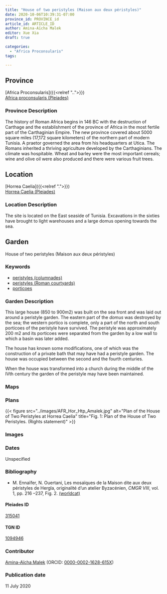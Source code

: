 ```yaml
---
title: "House of two peristyles (Maison aux deux péristyles)"
date: 2020-10-06T10:39:31-07:00
province_id: PROVINCE_id
article_id: ARTICLE_ID
author: Amina-Aïcha Malek
editor: Xue Xia
draft: true

categories:
  - "Africa Proconsularis"
tags:

---
```


## Province
[Africa Proconsularis]({{<relref "..">}}) \
[Africa proconsularis (Pleiades)](https://pleiades.stoa.org/places/991341)

### Province Description
The history of Roman Africa begins in 146 BC with the destruction of Carthage and the establishment of the province of Africa in the most fertile part of the Carthaginian Empire. The new province covered about 5000 square miles (17,172 square kilometers) of the northern part of modern Tunisia. A praetor governed the area from his headquarters at Utica. The Romans inherited a thriving agriculture developed by the Carthaginians. The climate was hospitable. Wheat and barley were the most important cereals; wine and olive oil were also produced and there were various fruit trees.

## Location

[Horrea Caelia]({{<relref ".">}}) \
[Horrea Caelia (Pleiades)](https://pleiades.stoa.org/places/315041)

### Location Description

The site is located on the East seaside of Tunisia. Excavations in the sixties have brought to light warehouses and a large domus opening towards the sea.


<!-- LEAVE THIS BLANK FOR NOW -->

<!--## Sublocation-->

<!--
[AREA WITHIN LOCATION, LIKE “PALATINE HILL”](GEOREFERENCE LINK)
A sublocation is any area larger than an individual garden, but located within a location. I would always try to include a link to a controlled vocabulary here if possible. This ID may well be different from the Garden ID, e.g., Pompeii versus a Garden in one of the houses which has its own Pleiades ID.
-->

<!--### Sublocation Description-->

<!-- DESCRIPTION -->

## Garden
House of two peristyles (Maison aux deux péristyles)

### Keywords
- [peristyles (columnades)](http://vocab.getty.edu/page/aat/300004029)
- [peristyles (Roman courtyards)](http://vocab.getty.edu/page/aat/300080971)
- [porticoes](http://vocab.getty.edu/page/aat/300004145)

### Garden Description
 This large house (850 to 900m2) was built on the sea front and was laid out around a peristyle garden. The eastern part of the *domus* was destroyed by the sea; the western portico is complete, only a part of the north and south porticoes of the peristyle have survived. The peristyle was approximately 200 m2 and its porticoes were separated from the garden by a low wall to which a basin was later added.

 The house has known some modifications, one of which was the construction of a private bath that may have had a peristyle garden. The house was occupied between the second and the fourth centuries.

 When the house was transformed into a church during the middle of the IVth century the garden of the peristyle may have been maintained.



### Maps

<!--
{{< figure src="IMG_URL" alt="ALT_TEXT" title="CAPTION" >}}
-->

### Plans
{{< figure src="../images/AFR_Hor_Htp_Amalek.jpg" alt="Plan of the House of Two Peristyles at Horrea Caelia" title="Fig. 1: Plan of the House of Two Peristyles. (Rights statement)" >}}
<!--
{{< figure src="IMG_URL" alt="ALT_TEXT" title="CAPTION" >}}
-->

### Images

<!--
{{< figure src="IMG_URL" alt="ALT_TEXT" title="CAPTION" >}}
-->

### Dates
Unspecified

### Bibliography
* M. Ennaïfer, N. Ouertani, Les mosaïques de la Maison dite aux deux péristyles de Hergla, originalité d’un atelier Byzacénien, *CMGR VIII*, vol. 1, pp. 216 –237, Fig. 2. [(worldcat)](http://www.worldcat.org/oclc/833866146)

<!--#### Periodo ID-->

<!-- [PERIODO_ID](https://pleiades.stoa.org/places/PLEIADES_ID) -->

#### Pleiades ID

[315041](https://pleiades.stoa.org/places/315041)

#### TGN ID
[1094946](http://vocab.getty.edu/page/tgn/1094946)

### Contributor
[Amina-Aïcha Malek](link) (ORCID: [0000-0002-1628-615X](https://orcid.org/0000-0002-1628-615X))

### Publication date
11 July 2020

<!--### Related articles-->

<!-- Links to other related articles. Leave blank for now -->
